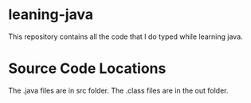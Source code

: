 # leaning-java
This repository contains all the code that I do typed while learning java.
# Source Code Locations
The .java files are in src folder.
The .class files are in the out folder.